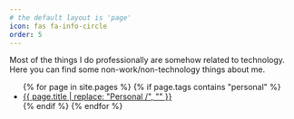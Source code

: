 ```yaml
---
# the default layout is 'page'
icon: fas fa-info-circle
order: 5
---
```


Most of the things I do professionally are somehow related to technology.
Here you can find some non-work/non-technology things about me.

<ul>
{% for page in site.pages %}
  {% if page.tags contains "personal" %}
      <li><a href="{{ page.url }}">{{ page.title | replace: "Personal /", "" }}</a></li>
  {% endif %}
{% endfor %}
</ul>
